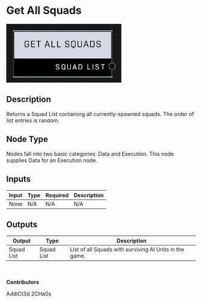 # Get All Squads
![alt text](../../../.gitbook/assets/get-all-squads.png)
## Description
Returns a Squad List containing all currently-spawned squads. The order of list entries is random.

## Node Type
Nodes fall into two basic categories: Data and Execution. This node supplies Data for an Execution node.

## Inputs
| Input            | Type             | Required | Description												    |
|------------------|------------------|----------|--------------------------------------------------------------|
| None | N/A | N/A | N/A |

## Outputs
| Output           | Type             | Description												     |
|------------------|------------------|--------------------------------------------------------------|
| Squad List | Squad List | List of all Squads with surviving AI Units in the game.|

\
\
**Contributors**

AddiCt3d 2CHa0s